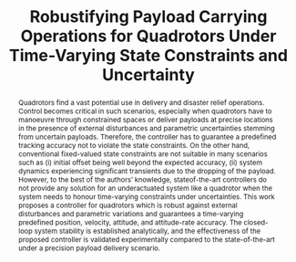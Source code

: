 ---
layout: project-page-new
title: "Robustifying Payload Carrying Operations for Quadrotors Under Time-Varying State Constraints and Uncertainty"
authors:
  - name: Viswa N. Sankaranarayanan
    sup: 1
  - name: Rishabh Dev Yadav
    sup: 1
  - name: Rahul K. Swayampakula
    sup: 1
  - name: Sourish Ganguly
    sup: 1
  - name: Spandan Roy
    sup: 1
affiliations:
  - name: IIIT Hyderabad, India
    link: https://robotics.iiit.ac.in
    sup: 1
permalink: /publications/2022/Sankaranarayanan_Robustifying-Payload-Carrying
abstract: "Quadrotors find a vast potential use in delivery and disaster relief operations. Control becomes critical in such scenarios, especially when quadrotors have to manoeuvre through constrained spaces or deliver payloads at precise locations in the presence of external disturbances and parametric uncertainties stemming from uncertain payloads. Therefore, the controller has to guarantee a predefined tracking accuracy not to violate the state constraints. On the other hand, conventional fixed-valued state constraints are not suitable in many scenarios such as (i) initial offset being well beyond the expected accuracy, (ii) system dynamics experiencing significant transients due to the dropping of the payload. However, to the best of the authors’ knowledge, stateof-the-art controllers do not provide any solution for an underactuated system like a quadrotor when the system needs to honour time-varying constraints under uncertainties. This work proposes a controller for quadrotors which is robust against external disturbances and parametric variations and guarantees a time-varying predefined position, velocity, attitude, and attitude-rate accuracy. The closed-loop system stability is established analytically, and the effectiveness of the proposed controller is validated experimentally compared to the state-of-the-art under a precision payload delivery scenario."
paper: https://ieeexplore.ieee.org/document/9720735
#supplement: https://robotics.iiit.ac.in/publications/2020/deep-mpc-for-visual-servoing/supplementary.pdf
#video: https://robotics.iiit.ac.in/publications/2020/deep-mpc-for-visual-servoing/video.mp4
iframe: https://www.youtube.com/embed/mLv90hLakBk # https://www.youtube.com/embed/jhjskX4FQwA

---
